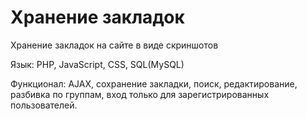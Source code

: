 # Хранение закладок
Хранение закладок на сайте в виде скриншотов

Язык: PHP, JavaScript, CSS, SQL(MySQL)

Функционал: AJAX, сохранение закладки, поиск, редактирование, разбивка по группам, вход только для зарегистрированных пользователей.
